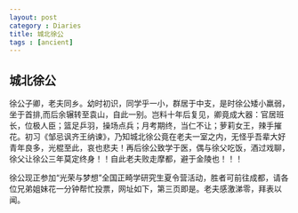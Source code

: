 ```yaml
---
layout: post
category : Diaries
title: 城北徐公
tags : [ancient]
---
```

## 城北徐公 ##

徐公子卿，老夫同乡。幼时初识，同学乎一小，群居于中支，是时徐公矮小羸弱，坐于首排,而后余辗转至袁山，自此一别。岂料十年后复见，卿竟成大器：官居班长，位极人臣；篮足乒羽，操场点兵；月考期终，当仁不让；萝莉女王，辣手摧花。初习《邹忌讽齐王纳谏》，乃知城北徐公竟在老夫一室之内，无怪乎吾辈大好青年良多，光棍至此，哀也悲夫！再后徐公致学于医，偶与徐父吃饭，酒过戏聊，徐父让徐公三年莫定终身！！自此老夫败走摩都，避于金陵也！！！

徐公现正参加“光荣与梦想”全国正畸学研究生夏令营活动，胜者可前往成都，请各位兄弟姐妹花一分钟帮忙投票，网址如下，第三页即是。老夫感激涕零，拜表以闻。